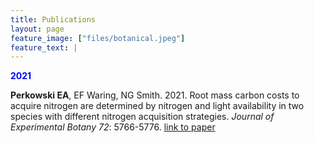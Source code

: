 ```yaml
---
title: Publications
layout: page
feature_image: ["files/botanical.jpeg"]
feature_text: |
---
```



<span style="color:blue">**2021** </span>

**Perkowski EA**, EF Waring, NG Smith. 2021. Root mass carbon costs to acquire nitrogen are determined by nitrogen and light availability in two species with different nitrogen acquisition strategies. *Journal of Experimental Botany 72*: 5766-5776. [link to paper](https://academic.oup.com/jxb/advance-article-abstract/doi/10.1093/jxb/erab253/6296480?redirectedFrom=fulltext)
